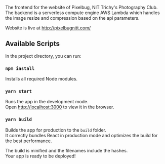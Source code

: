 The frontend for the website of Pixelbug, NIT Trichy's Photography Club. 
The backend is a serverless compute engine AWS Lambda which handles the image resize and compression based on the api parameters. 

Website is live at http://pixelbugnitt.com/

## Available Scripts

In the project directory, you can run:

### `npm install`

Installs all required Node modules.

### `yarn start`

Runs the app in the development mode.<br />
Open [http://localhost:3000](http://localhost:3000) to view it in the browser.


### `yarn build`

Builds the app for production to the `build` folder.<br />
It correctly bundles React in production mode and optimizes the build for the best performance.

The build is minified and the filenames include the hashes.<br />
Your app is ready to be deployed!



